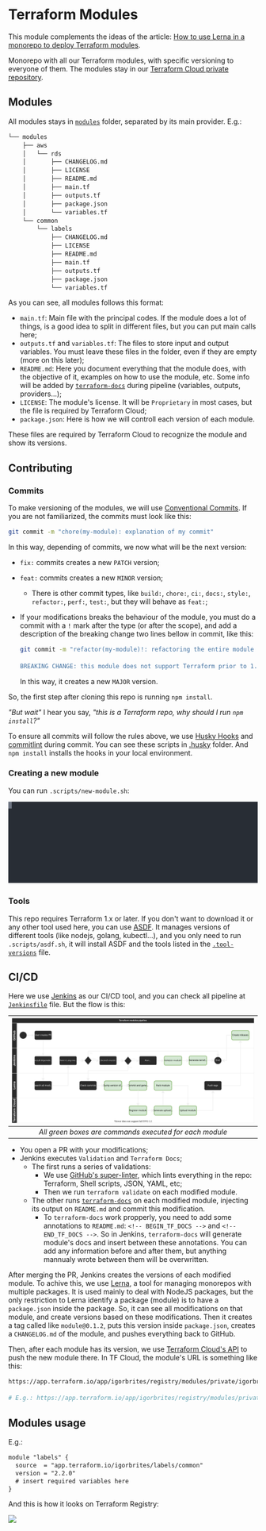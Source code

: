 # Terraform Modules

This module complements the ideas of the article:
[How to use Lerna in a monorepo to deploy Terraform modules](soon).

Monorepo with all our Terraform modules, with specific versioning to everyone of
them. The modules stay in our [Terraform Cloud private repository](https://app.terraform.io/app/igorbrites/registry/private/modules).

## Modules

All modules stays in [`modules`](modules) folder, separated by its main
provider. E.g.:

```bash
└── modules
    ├── aws
    │   └── rds
    │       ├── CHANGELOG.md
    │       ├── LICENSE
    │       ├── README.md
    │       ├── main.tf
    │       ├── outputs.tf
    │       ├── package.json
    │       └── variables.tf
    └── common
        └── labels
            ├── CHANGELOG.md
            ├── LICENSE
            ├── README.md
            ├── main.tf
            ├── outputs.tf
            ├── package.json
            └── variables.tf
```

As you can see, all modules follows this format:

- `main.tf`: Main file with the principal codes. If the module does a lot of
  things, is a good idea to split in different files, but you can put main calls
  here;
- `outputs.tf` and `variables.tf`: The files to store input and output variables.
  You must leave these files in the folder, even if they are empty (more on this
  later);
- `README.md`: Here you document everything that the module does, with the
  objective of it, examples on how to use the module, etc. Some info will be added
  by [`terraform-docs`](https://terraform-docs.io/) during pipeline (variables,
  outputs, providers...);
- `LICENSE`: The module's license. It will be `Proprietary` in most cases, but
  the file is required by Terraform Cloud;
- `package.json`: Here is how we will controll each version of each module.

These files are required by Terraform Cloud to recognize the module and show its
versions.

## Contributing

### Commits

To make versioning of the modules, we will use [Conventional Commits](https://www.conventionalcommits.org/en/v1.0.0/).
If you are not familiarized, the commits must look like this:

```bash
git commit -m "chore(my-module): explanation of my commit"
```

In this way, depending of commits, we now what will be the next version:

- `fix:` commits creates a new `PATCH` version;
- `feat:` commits creates a new `MINOR` version;
  - There is other commit types, like `build:`, `chore:`, `ci:`, `docs:`, `style:`,
    `refactor:`, `perf:`, `test:`, but they will behave as `feat:`;
- If your modifications breaks the behaviour of the module, you must do a commit
  with a `!` mark after the type (or after the scope), and add a description of
  the breaking change two lines bellow in commit, like this:

  ```bash
  git commit -m "refactor(my-module)!: refactoring the entire module

  BREAKING CHANGE: this module does not support Terraform prior to 1.x anymore."
  ```

  In this way, it creates a new `MAJOR` version.

So, the first step after cloning this repo is running `npm install`.

_"But wait"_ I hear you say, _"this is a Terraform repo, why should I run `npm install`?"_

To ensure all commits will follow the rules above, we use [Husky Hooks](https://typicode.github.io/husky/#/)
and [commitlint](https://github.com/conventional-changelog/commitlint) during
commit. You can see these scripts in [.husky](.husky) folder. And `npm install`
installs the hooks in your local environment.

### Creating a new module

You can run `.scripts/new-module.sh`:

![Creating Module, created using asciinema](.docs/create-module.svg)

### Tools

This repo requires Terraform 1.x or later. If you don't want to download it or
any other tool used here, you can use [ASDF](https://asdf-vm.com/). It manages
versions of different tools (like nodejs, golang, kubectl...), and you only need
to run `.scripts/asdf.sh`, it will install ASDF and the tools listed in the
[`.tool-versions`](.tool-versions) file.

## CI/CD

Here we use [Jenkins](https://www.jenkins.io/) as our CI/CD tool, and you can
check all pipeline at [`Jenkinsfile`](./Jenkinsfile) file. But the flow is this:

| ![Terraform modules pipeline flow](.docs/terraform-flow.svg) |
|:--:|
| _All green boxes are commands executed for each module_ |

- You open a PR with your modifications;
- Jenkins executes `Validation` and `Terraform Docs`;
  - The first runs a series of validations:
    - We use [GitHub's super-linter](https://github.com/github/super-linter),
      which lints everything in the repo: Terraform, Shell scripts, JSON, YAML, etc;
    - Then we run `terraform validate` on each modified module.
  - The other runs [`terraform-docs`](https://github.com/terraform-docs/gh-actions)
    on each modified module, injecting its output on `README.md` and commit this
    modification.
    - To `terraform-docs` work propperly, you need to add some annotations to
      `README.md`: `<!-- BEGIN_TF_DOCS -->` and `<!-- END_TF_DOCS -->`. So in
      Jenkins, `terraform-docs` will generate module's docs and insert between
      these annotations. You can add any information before and after them, but
      anything mannualy wrote between them will be overwritten.

After merging the PR, Jenkins creates the versions of each modified module.
To achive this, we use [Lerna](https://lerna.js.org/), a tool for managing
monorepos with multiple packages. It is used mainly to deal with NodeJS packages,
but the only restriction to Lerna identify a package (module) is to have a `package.json`
inside the package. So, it can see all modifications on that module, and create
versions based on these modifications. Then it creates a tag called like
`module@0.1.2`, puts this version inside `package.json`, creates a `CHANGELOG.md`
of the module, and pushes everything back to GitHub.

Then, after each module has its version, we use
[Terraform Cloud's API](https://www.terraform.io/docs/cloud/api/modules.html) to
push the new module there. In TF Cloud, the module's URL is something like this:

```bash
https://app.terraform.io/app/igorbrites/registry/modules/private/igorbrites/module-name/provider/version

# E.g.: https://app.terraform.io/app/igorbrites/registry/modules/private/igorbrites/labels/commons/2.1.0
```

## Modules usage

E.g.:

```hcl
module "labels" {
  source  = "app.terraform.io/igorbrites/labels/common"
  version = "2.2.0"
  # insert required variables here
}
```

And this is how it looks on Terraform Registry:

![](https://user-images.githubusercontent.com/1479917/161577057-20b473a9-6915-43a4-9359-8d5066ea2b11.png)
